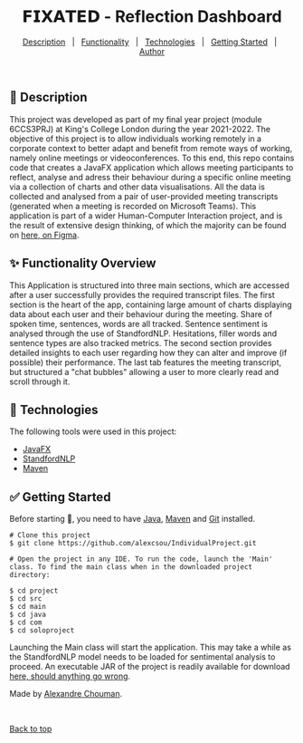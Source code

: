 <h1 align="center">𝗙𝗜𝗫𝗔𝗧𝗘𝗗 - Reflection Dashboard</h1>


<p align="center">
  <a href="#dart-description">Description</a> &#xa0; | &#xa0; 
  <a href="#sparkles-functionality-overview">Functionality</a> &#xa0; | &#xa0;
  <a href="#rocket-technologies">Technologies</a> &#xa0; | &#xa0;
  <a href="#white_check_mark-getting-started">Getting Started</a> &#xa0; | &#xa0;
  <a href="https://github.com/alexcsou" target="_blank">Author</a>
</p>

<br>

## :dart: Description ##

This project was developed as part of my final year project (module 6CCS3PRJ) at King's College London during the year 2021-2022. The objective of this project is to allow individuals working remotely in a corporate context to better adapt and benefit from remote ways of working, namely online meetings or videoconferences. To this end, this repo contains code that creates a JavaFX application which allows meeting participants to reflect, analyse and adress their behaviour during a specific online meeting via a collection of charts and other data visualisations. All the data is collected and analysed from a pair of user-provided meeting transcripts (generated when a meeting is recorded on Microsoft Teams). This application is part of a wider Human-Computer Interaction project, and is the result of extensive design thinking, of which the majority can be found on <a href="https://miro.com/app/board/o9J_lhS0auk=/?invite_link_id=761840512232" target="_blank">here, on Figma</a>.

## :sparkles: Functionality Overview ##

This Application is structured into three main sections, which are accessed after a user successfully provides the required transcript files. The first section is the heart of the app, containing large amount of charts displaying data about each user and their behaviour during the meeting. Share of spoken time, sentences, words are all tracked. Sentence sentiment is analysed through the use of StandfordNLP. Hesitations, filler words and sentence types are also tracked metrics. The second section provides detailed insights to each user regarding how they can alter and improve (if possible) their performance. The last tab features the meeting transcript, but structured a "chat bubbles" allowing a user to more clearly read and scroll through it. 

## :rocket: Technologies ##

The following tools were used in this project:

- [JavaFX](https://openjfx.io/)
- [StandfordNLP](https://nlp.stanford.edu/software/)
- [Maven](https://maven.apache.org/)

## :white_check_mark: Getting Started ##

Before starting :checkered_flag:, you need to have [Java](https://www.oracle.com/java/technologies/downloads/), [Maven](https://maven.apache.org/) and [Git](https://git-scm.com) installed.

```console
# Clone this project
$ git clone https://github.com/alexcsou/IndividualProject.git

# Open the project in any IDE. To run the code, launch the 'Main' class. To find the main class when in the downloaded project directory:

$ cd project
$ cd src
$ cd main
$ cd java
$ cd com
$ cd soloproject
```
Launching the Main class will start the application. This may take a while as the StandfordNLP model needs to be loaded for sentimental analysis to proceed. An executable JAR of the project is readily available for download <a href="https://1drv.ms/u/s!Ajxfgyd9ge-Sh7JrjB-wDjWtpHXqcQ" target="_blank">here, should anything go wrong</a>.


Made by <a href="https://github.com/alexcsou" target="_blank">Alexandre Chouman</a>.

&#xa0;

<a href="#top">Back to top</a>
